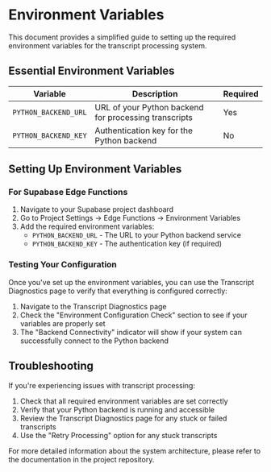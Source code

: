 
# Environment Variables

This document provides a simplified guide to setting up the required environment variables for the transcript processing system.

## Essential Environment Variables

| Variable | Description | Required |
|----------|-------------|----------|
| `PYTHON_BACKEND_URL` | URL of your Python backend for processing transcripts | Yes |
| `PYTHON_BACKEND_KEY` | Authentication key for the Python backend | No |

## Setting Up Environment Variables

### For Supabase Edge Functions

1. Navigate to your Supabase project dashboard
2. Go to Project Settings → Edge Functions → Environment Variables
3. Add the required environment variables:
   - `PYTHON_BACKEND_URL` - The URL to your Python backend service
   - `PYTHON_BACKEND_KEY` - The authentication key (if required)

### Testing Your Configuration

Once you've set up the environment variables, you can use the Transcript Diagnostics page to verify that everything is configured correctly:

1. Navigate to the Transcript Diagnostics page
2. Check the "Environment Configuration Check" section to see if your variables are properly set
3. The "Backend Connectivity" indicator will show if your system can successfully connect to the Python backend

## Troubleshooting

If you're experiencing issues with transcript processing:

1. Check that all required environment variables are set correctly
2. Verify that your Python backend is running and accessible
3. Review the Transcript Diagnostics page for any stuck or failed transcripts
4. Use the "Retry Processing" option for any stuck transcripts

For more detailed information about the system architecture, please refer to the documentation in the project repository.
